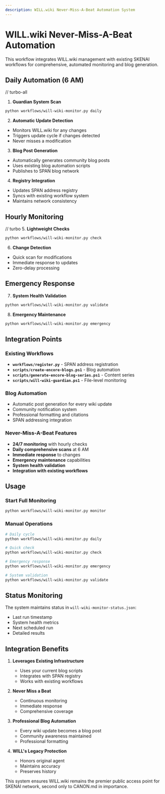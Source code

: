 ```yaml
---
description: WILL.wiki Never-Miss-A-Beat Automation System
---
```


# WILL.wiki Never-Miss-A-Beat Automation

This workflow integrates WILL.wiki management with existing SKENAI workflows for comprehensive, automated monitoring and blog generation.

## Daily Automation (6 AM)

// turbo-all
1. **Guardian System Scan**
```bash
python workflows/will-wiki-monitor.py daily
```

2. **Automatic Update Detection**
- Monitors WILL.wiki for any changes
- Triggers update cycle if changes detected
- Never misses a modification

3. **Blog Post Generation**
- Automatically generates community blog posts
- Uses existing blog automation scripts
- Publishes to SPAN blog network

4. **Registry Integration**
- Updates SPAN address registry
- Syncs with existing workflow system
- Maintains network consistency

## Hourly Monitoring

// turbo
5. **Lightweight Checks**
```bash
python workflows/will-wiki-monitor.py check
```

6. **Change Detection**
- Quick scan for modifications
- Immediate response to updates
- Zero-delay processing

## Emergency Response

7. **System Health Validation**
```bash
python workflows/will-wiki-monitor.py validate
```

8. **Emergency Maintenance**
```bash
python workflows/will-wiki-monitor.py emergency
```

## Integration Points

### Existing Workflows
- **`workflows/register.py`** - SPAN address registration
- **`scripts/create-encore-blogs.ps1`** - Blog automation
- **`scripts/generate-encore-blog-series.ps1`** - Content series
- **`scripts/will-wiki-guardian.ps1`** - File-level monitoring

### Blog Automation
- Automatic post generation for every wiki update
- Community notification system
- Professional formatting and citations
- SPAN addressing integration

### Never-Miss-A-Beat Features
- **24/7 monitoring** with hourly checks
- **Daily comprehensive scans** at 6 AM
- **Immediate response** to changes
- **Emergency maintenance** capabilities
- **System health validation**
- **Integration with existing workflows**

## Usage

### Start Full Monitoring
```bash
python workflows/will-wiki-monitor.py monitor
```

### Manual Operations
```bash
# Daily cycle
python workflows/will-wiki-monitor.py daily

# Quick check
python workflows/will-wiki-monitor.py check

# Emergency response
python workflows/will-wiki-monitor.py emergency

# System validation
python workflows/will-wiki-monitor.py validate
```

## Status Monitoring

The system maintains status in `will-wiki-monitor-status.json`:
- Last run timestamp
- System health metrics
- Next scheduled run
- Detailed results

## Integration Benefits

1. **Leverages Existing Infrastructure**
   - Uses your current blog scripts
   - Integrates with SPAN registry
   - Works with existing workflows

2. **Never Miss a Beat**
   - Continuous monitoring
   - Immediate response
   - Comprehensive coverage

3. **Professional Blog Automation**
   - Every wiki update becomes a blog post
   - Community awareness maintained
   - Professional formatting

4. **WILL's Legacy Protection**
   - Honors original agent
   - Maintains accuracy
   - Preserves history

This system ensures WILL.wiki remains the premier public access point for SKENAI network, second only to CANON.md in importance.
